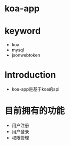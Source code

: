 # koa-app
# keyword
* koa
* mysql
* jsonwebtoken

# Introduction

* koa-app是基于koa的api

# 目前拥有的功能
* 用户注册
* 用户登录
* 权限管理